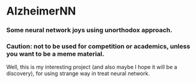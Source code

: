 # AlzheimerNN
### Some neural network joys using unorthodox approach.

### Caution: not to be used for competition or academics, unless you want to be a meme material.

Well, this is my interesting project (and also maybe I hope it will be a discovery), for using strange way in treat neural network. 

